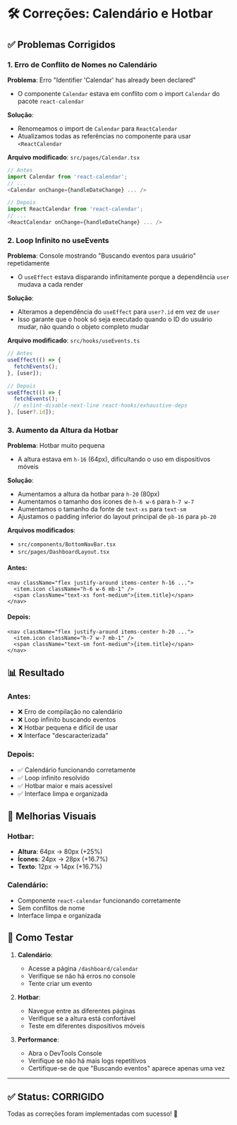 # 🛠️ Correções: Calendário e Hotbar

## ✅ Problemas Corrigidos

### 1. **Erro de Conflito de Nomes no Calendário**
**Problema**: Erro "Identifier 'Calendar' has already been declared"
- O componente `Calendar` estava em conflito com o import `Calendar` do pacote `react-calendar`

**Solução**:
- Renomeamos o import de `Calendar` para `ReactCalendar`
- Atualizamos todas as referências no componente para usar `<ReactCalendar`

**Arquivo modificado**: `src/pages/Calendar.tsx`

```typescript
// Antes
import Calendar from 'react-calendar';
// ...
<Calendar onChange={handleDateChange} ... />

// Depois
import ReactCalendar from 'react-calendar';
// ...
<ReactCalendar onChange={handleDateChange} ... />
```

### 2. **Loop Infinito no useEvents**
**Problema**: Console mostrando "Buscando eventos para usuário" repetidamente
- O `useEffect` estava disparando infinitamente porque a dependência `user` mudava a cada render

**Solução**:
- Alteramos a dependência do `useEffect` para `user?.id` em vez de `user`
- Isso garante que o hook só seja executado quando o ID do usuário mudar, não quando o objeto completo mudar

**Arquivo modificado**: `src/hooks/useEvents.ts`

```typescript
// Antes
useEffect(() => {
  fetchEvents();
}, [user]);

// Depois
useEffect(() => {
  fetchEvents();
  // eslint-disable-next-line react-hooks/exhaustive-deps
}, [user?.id]);
```

### 3. **Aumento da Altura da Hotbar**
**Problema**: Hotbar muito pequena
- A altura estava em `h-16` (64px), dificultando o uso em dispositivos móveis

**Solução**:
- Aumentamos a altura da hotbar para `h-20` (80px)
- Aumentamos o tamanho dos ícones de `h-6 w-6` para `h-7 w-7`
- Aumentamos o tamanho da fonte de `text-xs` para `text-sm`
- Ajustamos o padding inferior do layout principal de `pb-16` para `pb-20`

**Arquivos modificados**:
- `src/components/BottomNavBar.tsx`
- `src/pages/DashboardLayout.tsx`

#### Antes:
```tsx
<nav className="flex justify-around items-center h-16 ...">
  <item.icon className="h-6 w-6 mb-1" />
  <span className="text-xs font-medium">{item.title}</span>
</nav>
```

#### Depois:
```tsx
<nav className="flex justify-around items-center h-20 ...">
  <item.icon className="h-7 w-7 mb-1" />
  <span className="text-sm font-medium">{item.title}</span>
</nav>
```

## 📊 Resultado

### Antes:
- ❌ Erro de compilação no calendário
- ❌ Loop infinito buscando eventos
- ❌ Hotbar pequena e difícil de usar
- ❌ Interface "descaracterizada"

### Depois:
- ✅ Calendário funcionando corretamente
- ✅ Loop infinito resolvido
- ✅ Hotbar maior e mais acessível
- ✅ Interface limpa e organizada

## 🎨 Melhorias Visuais

### Hotbar:
- **Altura**: 64px → 80px (+25%)
- **Ícones**: 24px → 28px (+16.7%)
- **Texto**: 12px → 14px (+16.7%)

### Calendário:
- Componente `react-calendar` funcionando corretamente
- Sem conflitos de nome
- Interface limpa e organizada

## 🧪 Como Testar

1. **Calendário**:
   - Acesse a página `/dashboard/calendar`
   - Verifique se não há erros no console
   - Tente criar um evento

2. **Hotbar**:
   - Navegue entre as diferentes páginas
   - Verifique se a altura está confortável
   - Teste em diferentes dispositivos móveis

3. **Performance**:
   - Abra o DevTools Console
   - Verifique se não há mais logs repetitivos
   - Certifique-se de que "Buscando eventos" aparece apenas uma vez

---

## ✅ Status: CORRIGIDO

Todas as correções foram implementadas com sucesso! 🎉
